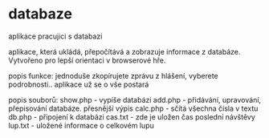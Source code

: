 # databaze
aplikace pracujici s databazi

aplikace, která ukládá, přepočítává a zobrazuje informace z databáze. Vytvořeno pro lepší orientaci v browserové hře.

popis funkce: jednoduše zkopírujete zprávu z hlášení, vyberete podrobnosti.. aplikace už se o vše postará

popis souborů:
show.php - vypíše databázi
add.php - přidávání, upravování, přepisování databáze. přesnější výpis
calc.php - sčítá všechna čísla v textu
db.php - připojení k databázi
cas.txt - zde je uložen čas poslední návštěvy
lup.txt - uložené informace o celkovém lupu
